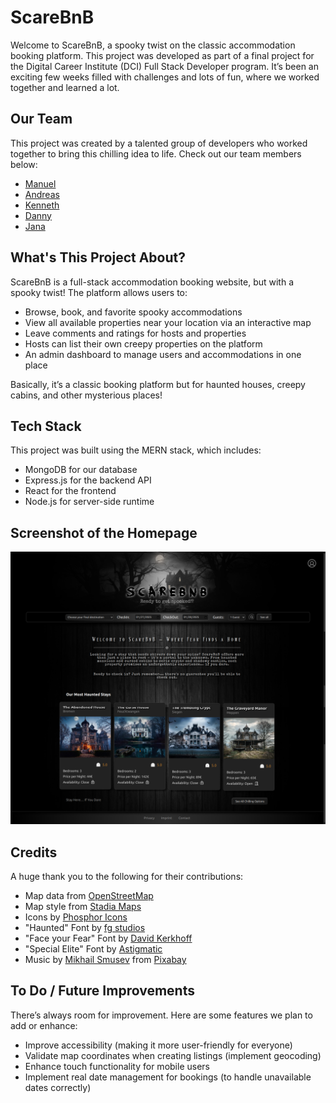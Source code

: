 # ScareBnB

Welcome to ScareBnB, a spooky twist on the classic accommodation booking platform. This project was developed as part of a final project for the Digital Career Institute (DCI) Full Stack Developer program. It’s been an exciting few weeks filled with challenges and lots of fun, where we worked together and learned a lot.

## Our Team

This project was created by a talented group of developers who worked together to bring this chilling idea to life. Check out our team members below:

- [Manuel](https://github.com/Manolo1987)
- [Andreas](https://github.com/AndreasKnopf)
- [Kenneth](https://github.com/KennethLiese88)
- [Danny](https://github.com/dannykoehlerpoetsch)
- [Jana](https://github.com/j-grzy)

## What's This Project About?

ScareBnB is a full-stack accommodation booking website, but with a spooky twist! The platform allows users to:

- Browse, book, and favorite spooky accommodations
- View all available properties near your location via an interactive map
- Leave comments and ratings for hosts and properties
- Hosts can list their own creepy properties on the platform
- An admin dashboard to manage users and accommodations in one place

Basically, it’s a classic booking platform but for haunted houses, creepy cabins, and other mysterious places!

## Tech Stack

This project was built using the MERN stack, which includes:

- MongoDB for our database
- Express.js for the backend API
- React for the frontend
- Node.js for server-side runtime

## Screenshot of the Homepage

![Homepage](./frontend/src/assets/images/screenshots/homepage.png)

## Credits

A huge thank you to the following for their contributions:

- Map data from [OpenStreetMap](https://www.openstreetmap.org)
- Map style from [Stadia Maps](https://stadiamaps.com/)
- Icons by [Phosphor Icons](https://phosphoricons.com/)
- "Haunted" Font by [fg studios](https://www.fgstudios.net/haunted-pro-font/)
- "Face your Fear" Font by [David Kerkhoff](https://www.fontspace.com/david-kerkhoff)
- "Special Elite" Font by [Astigmatic](https://fonts.google.com/specimen/Special+Elite?query=special+elite)
- Music by [Mikhail Smusev](https://pixabay.com/users/sigmamusicart-36860929/?utm_source=link-attribution&utm_medium=referral&utm_campaign=music&utm_content=256309) from [Pixabay](https://pixabay.com//?utm_source=link-attribution&utm_medium=referral&utm_campaign=music&utm_content=256309)

## To Do / Future Improvements

There’s always room for improvement. Here are some features we plan to add or enhance:

- Improve accessibility (making it more user-friendly for everyone)
- Validate map coordinates when creating listings (implement geocoding)
- Enhance touch functionality for mobile users
- Implement real date management for bookings (to handle unavailable dates correctly)
